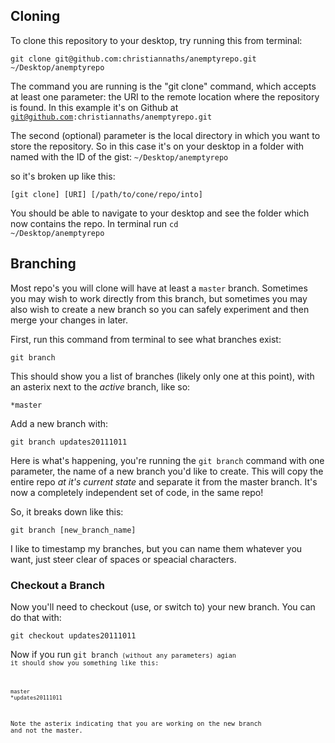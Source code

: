## Cloning

To clone this repository to your desktop, try running this from terminal:

    git clone git@github.com:christiannaths/anemptyrepo.git ~/Desktop/anemptyrepo

The command you are running is the "git clone" command, which accepts
at least one parameter: the URI to the remote location where the
repository is found. In this example it's on Github at <code>git@github.com:christiannaths/anemptyrepo.git</code>

The second (optional) parameter is the local directory in which
you want to store the repository. So in this case it's on your
desktop in a folder with named with the ID of the gist: <code>~/Desktop/anemptyrepo</code>

so it's broken up like this:

    [git clone] [URI] [/path/to/cone/repo/into]


You should be able to navigate to your desktop and see the folder which now
contains the repo. In terminal run <code>cd ~/Desktop/anemptyrepo</code>


## Branching

Most repo's you will clone will have at least a <code>master</code> branch.
Sometimes you may wish to work directly from this branch, but sometimes you
may also wish to create a new branch so you can safely experiment and then
merge your changes in later.

First, run this command from terminal to see what branches exist:

    git branch

This should show you a list of branches (likely only one at this point), with
an asterix next to the _active_ branch, like so:

    *master

Add a new branch with:

    git branch updates20111011


Here is what's happening, you're running the <code>git branch</code> command with
one parameter, the name of a new branch you'd like to create. This will
copy the entire repo _at it's current state_ and separate it from the master
branch. It's now a completely independent set of code, in the same repo!

So, it breaks down like this:

    git branch [new_branch_name]

I like to timestamp my branches, but you can name them whatever you want, just
steer clear of spaces or speacial characters.

### Checkout a Branch

Now you'll need to checkout (use, or switch to) your new branch. You can
do that with:

    git checkout updates20111011

Now if you run <code>git branch<code> (without any parameters) agian it should
show you something like this:

    master
    *updates20111011

Note the asterix indicating that you are working on the new branch and
not the master.

